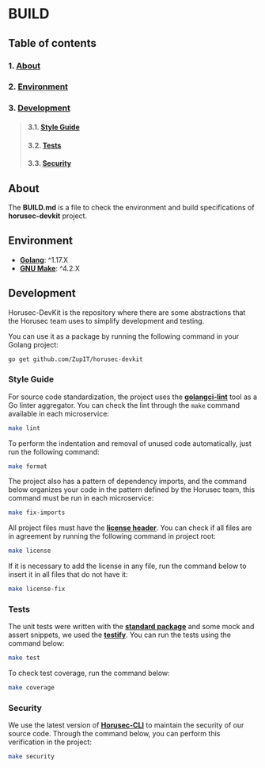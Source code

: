 # **BUILD**

## **Table of contents** 
### 1. [**About**](#about)
### 2. [**Environment**](#environment)
### 3. [**Development**](#development)
>#### 3.1. [**Style Guide**](#style-guide)
>#### 3.2. [**Tests**](#tests)
>#### 3.3. [**Security**](#security)

## **About**

The **BUILD.md** is a file to check the environment and build specifications of **horusec-devkit** project.


## **Environment**

- [**Golang**](https://go.dev/dl/): ^1.17.X
- [**GNU Make**](https://www.gnu.org/software/make/): ^4.2.X

## **Development**

Horusec-DevKit is the repository where there are some abstractions that the Horusec team uses to simplify development and testing.

You can use it as a package by running the following command in your Golang project:

```bash
go get github.com/ZupIT/horusec-devkit
```

### **Style Guide**

For source code standardization, the project uses the [**golangci-lint**](https://golangci-lint.run) tool as a Go linter aggregator. You can check the lint through the `make` command available in each microservice:

```bash
make lint
```

To perform the indentation and removal of unused code automatically, just run the following command:

```bash
make format
```

The project also has a pattern of dependency imports, and the command below organizes your code in the pattern defined by the Horusec team, this command must be run in each microservice:

```bash
make fix-imports
```

All project files must have the [**license header**](./copyright.txt). You can check if all files are in agreement by running the following command in project root:

```bash
make license
```

If it is necessary to add the license in any file, run the command below to insert it in all files that do not have it:

```bash
make license-fix
```

### **Tests**

The unit tests were written with the [**standard package**](https://pkg.go.dev/testing) and some mock and assert snippets, we used the [**testify**](https://github.com/stretchr/testify). You can run the tests using the command below:

```bash
make test
```

To check test coverage, run the command below:

```bash
make coverage
```

### **Security**

We use the latest version of [**Horusec-CLI**](https://github.com/ZupIT/horusec) to maintain the security of our source code. Through the command below, you can perform this verification in the project:

```bash
make security
```
